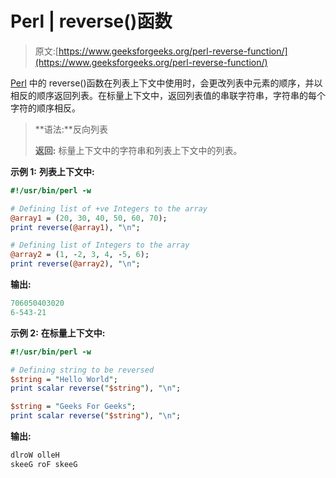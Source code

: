 # Perl | reverse()函数

> 原文:[https://www.geeksforgeeks.org/perl-reverse-function/](https://www.geeksforgeeks.org/perl-reverse-function/)

[Perl](https://www.geeksforgeeks.org/introduction-to-perl/) 中的 reverse()函数在列表上下文中使用时，会更改列表中元素的顺序，并以相反的顺序返回列表。在标量上下文中，返回列表值的串联字符串，字符串的每个字符的顺序相反。

> **语法:**反向列表
> 
> **返回:**
> 标量上下文中的字符串和列表上下文中的列表。

**示例 1:** **列表上下文中:**

```perl
#!/usr/bin/perl -w

# Defining list of +ve Integers to the array
@array1 = (20, 30, 40, 50, 60, 70);
print reverse(@array1), "\n";

# Defining list of Integers to the array
@array2 = (1, -2, 3, 4, -5, 6);
print reverse(@array2), "\n";
```

**输出:**

```perl
706050403020
6-543-21
```

**示例 2:** **在标量上下文中:**

```perl
#!/usr/bin/perl -w

# Defining string to be reversed
$string = "Hello World";
print scalar reverse("$string"), "\n";

$string = "Geeks For Geeks";
print scalar reverse("$string"), "\n";
```

**输出:**

```perl
dlroW olleH
skeeG roF skeeG
```